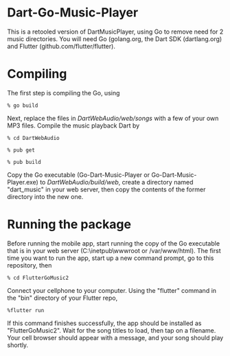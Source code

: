 # Dart-Go-Music-Player
This is a retooled version of DartMusicPlayer, using Go to remove need for 2 music directories. You will need Go (golang.org, the Dart SDK (dartlang.org) and Flutter (github.com/flutter/flutter).

# Compiling
The first step is compiling the Go, using

<code>% go build </code>

Next, replace the files in <em>DartWebAudio/web/songs</em> with a few of your own MP3 files. Compile the music playback Dart by

<code>% cd DartWebAudio </code>

<code>% pub get </code>

<code>% pub build </code>

Copy the Go executable (Go-Dart-Music-Player or Go-Dart-Music-Player.exe) to <em>DartWebAudio/build/web</em>, create a directory named "dart_music" in your web server, then copy the contents of the former directory into the new one. 

# Running the package
Before running the mobile app, start running the copy of the Go executable that is in your web server (C:\inetpub\wwwroot or /var/www/html). The first time you want to run the app, start up a new command prompt, go to this repository, then 

<code>% cd FlutterGoMusic2</code>

Connect your cellphone to your computer. Using the "flutter" command in the "bin" directory of your Flutter repo, 

<code>%flutter run </code>

If this command finishes successfully, the app should be installed as "FlutterGoMusic2". Wait for the song titles to load, then tap on a filename. Your cell browser should appear with a message, and your song should play shortly.

